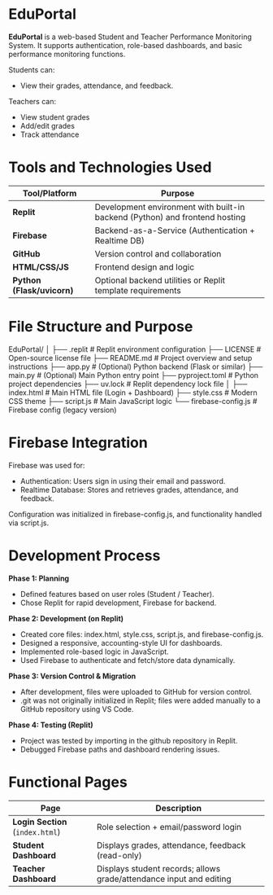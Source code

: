 # EduPortal
**EduPortal** is a web-based Student and Teacher Performance Monitoring System. It supports authentication, role-based dashboards, and basic performance monitoring functions.

Students can:
* View their grades, attendance, and feedback.

Teachers can:
* View student grades
* Add/edit grades
* Track attendance

# Tools and Technologies Used
| Tool/Platform              | Purpose                                                                     |
| -------------------------- | --------------------------------------------------------------------------- |
| **Replit**                 | Development environment with built-in backend (Python) and frontend hosting |
| **Firebase**               | Backend-as-a-Service (Authentication + Realtime DB)                         |
| **GitHub**                 | Version control and collaboration                                           |
| **HTML/CSS/JS**            | Frontend design and logic                                                   |
| **Python (Flask/uvicorn)** | Optional backend utilities or Replit template requirements                  |

# File Structure and Purpose
EduPortal/
│
├── .replit                # Replit environment configuration
├── LICENSE                # Open-source license file
├── README.md              # Project overview and setup instructions
├── app.py                 # (Optional) Python backend (Flask or similar)
├── main.py                # (Optional) Main Python entry point
├── pyproject.toml         # Python project dependencies
├── uv.lock                # Replit dependency lock file
│
├── index.html             # Main HTML file (Login + Dashboard)
├── style.css              # Modern CSS theme
├── script.js              # Main JavaScript logic
└── firebase-config.js     # Firebase config (legacy version)

# Firebase Integration
Firebase was used for:

* Authentication: Users sign in using their email and password.
* Realtime Database: Stores and retrieves grades, attendance, and feedback.

Configuration was initialized in firebase-config.js, and functionality handled via script.js.

# Development Process
**Phase 1: Planning**
* Defined features based on user roles (Student / Teacher).
* Chose Replit for rapid development, Firebase for backend.

**Phase 2: Development (on Replit)**
* Created core files: index.html, style.css, script.js, and firebase-config.js.
* Designed a responsive, accounting-style UI for dashboards.
* Implemented role-based logic in JavaScript.
* Used Firebase to authenticate and fetch/store data dynamically.

**Phase 3: Version Control & Migration**
* After development, files were uploaded to GitHub for version control.
* .git was not originally initialized in Replit; files were added manually to a GitHub repository using VS Code.

**Phase 4: Testing (Replit)**
* Project was tested by importing in the github repository in Replit.
* Debugged Firebase paths and dashboard rendering issues.

# Functional Pages
| Page                             | Description                                                         |
| -------------------------------- | ------------------------------------------------------------------- |
| **Login Section** (`index.html`) | Role selection + email/password login                               |
| **Student Dashboard**            | Displays grades, attendance, feedback (read-only)                   |
| **Teacher Dashboard**            | Displays student records; allows grade/attendance input and editing |
